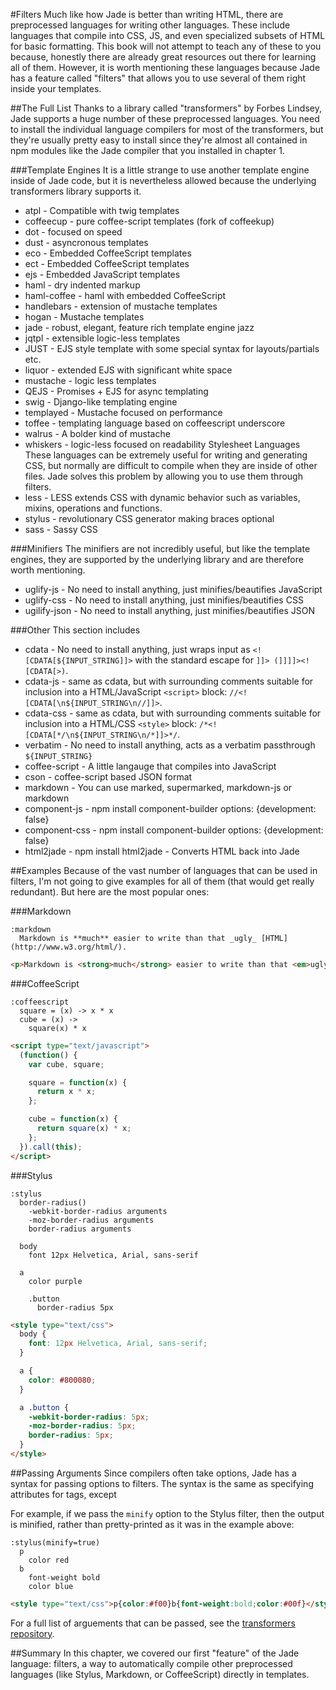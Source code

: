 #Filters
Much like how Jade is better than writing HTML, there are preprocessed languages for writing other languages. These include languages that compile into CSS, JS, and even specialized subsets of HTML for basic formatting. This book will not attempt to teach any of these to you because, honestly there are already great resources out there for learning all of them. However, it is worth mentioning these languages because Jade has a feature called "filters" that allows you to use several of them right inside your templates.

##The Full List
Thanks to a library called "transformers" by Forbes Lindsey, Jade supports a huge number of these preprocessed languages. You need to install the individual language compilers for most of the transformers, but they're usually pretty easy to install since they're almost all contained in npm modules like the Jade compiler that you installed in chapter 1.

###Template Engines
It is a little strange to use another template engine inside of Jade code, but it is nevertheless allowed because the underlying transformers library supports it.

 - atpl - Compatible with twig templates
 - coffeecup - pure coffee-script templates (fork of coffeekup)
 - dot - focused on speed
 - dust - asyncronous templates
 - eco - Embedded CoffeeScript templates
 - ect - Embedded CoffeeScript templates
 - ejs - Embedded JavaScript templates
 - haml - dry indented markup
 - haml-coffee - haml with embedded CoffeeScript
 - handlebars - extension of mustache templates
 - hogan - Mustache templates
 - jade - robust, elegant, feature rich template engine
jazz
 - jqtpl - extensible logic-less templates
 - JUST - EJS style template with some special syntax for layouts/partials etc.
 - liquor - extended EJS with significant white space
 - mustache - logic less templates
 - QEJS - Promises + EJS for async templating
 - swig - Django-like templating engine
 - templayed - Mustache focused on performance
 - toffee - templating language based on coffeescript
underscore
 - walrus - A bolder kind of mustache
 - whiskers - logic-less focused on readability
Stylesheet Languages
These languages can be extremely useful for writing and generating CSS, but normally are difficult to compile when they are inside of other files. Jade solves this problem by allowing you to use them through filters.
 - less - LESS extends CSS with dynamic behavior such as variables, mixins, operations and functions.
 - stylus - revolutionary CSS generator making braces optional
 - sass - Sassy CSS

###Minifiers
The minifiers are not incredibly useful, but like the template engines, they are supported by the underlying library and are therefore worth mentioning.

 - uglify-js - No need to install anything, just minifies/beautifies JavaScript
 - uglify-css - No need to install anything, just minifies/beautifies CSS
 - ugilify-json - No need to install anything, just minifies/beautifies JSON

###Other
This section includes
 - cdata - No need to install anything, just wraps input as `<![CDATA[${INPUT_STRING]]>` with the standard escape for `]]> (]]]]><![CDATA[>)`.
 - cdata-js - same as cdata, but with surrounding comments suitable for inclusion into a HTML/JavaScript `<script>` block: `//<![CDATA[\n${INPUT_STRING\n//]]>`.
 - cdata-css - same as cdata, but with surrounding comments suitable for inclusion into a HTML/CSS `<style>` block: `/*<![CDATA[*/\n${INPUT_STRING\n/*]]>*/`.
 - verbatim - No need to install anything, acts as a verbatim passthrough `${INPUT_STRING}`
 - coffee-script - A little langauge that compiles into JavaScript
 - cson - coffee-script based JSON format
 - markdown - You can use marked, supermarked, markdown-js or markdown
 - component-js - npm install component-builder options: {development: false}
 - component-css - npm install component-builder options: {development: false}
 - html2jade - npm install html2jade - Converts HTML back into Jade

##Examples
Because of the vast number of languages that can be used in filters, I'm not going to give examples for all of them (that would get really redundant). But here are the most popular ones:

###Markdown

```jade
:markdown
  Markdown is **much** easier to write than that _ugly_ [HTML](http://www.w3.org/html/‎).
```

```html
<p>Markdown is <strong>much</strong> easier to write than that <em>ugly</em> <a href="http://www.w3.org/html/‎">HTML</a>.</p>
```

###CoffeeScript

```jade
:coffeescript
  square = (x) -> x * x
  cube = (x) ->
    square(x) * x
```

```html
<script type="text/javascript">
  (function() {
    var cube, square;

    square = function(x) {
      return x * x;
    };

    cube = function(x) {
      return square(x) * x;
    };
  }).call(this);
</script>
```

###Stylus

```jade
:stylus
  border-radius()
    -webkit-border-radius arguments
    -moz-border-radius arguments
    border-radius arguments
    
  body
    font 12px Helvetica, Arial, sans-serif
    
  a
    color purple

    .button
      border-radius 5px
```

```html
<style type="text/css">
  body {
    font: 12px Helvetica, Arial, sans-serif;
  }

  a {
    color: #800080;
  }

  a .button {
    -webkit-border-radius: 5px;
    -moz-border-radius: 5px;
    border-radius: 5px;
  }
</style>
```

##Passing Arguments
Since compilers often take options, Jade has a syntax for passing options to filters. The syntax is the same as specifying attributes for tags, except 

For example, if we pass the `minify` option to the Stylus filter, then the output is minified, rather than pretty-printed as it was in the example above:

```jade
:stylus(minify=true)
  p
    color red
  b
    font-weight bold
    color blue
```

```html
<style type="text/css">p{color:#f00}b{font-weight:bold;color:#00f}</style>
```

For a full list of arguements that can be passed, see the [transformers repository](https://github.com/ForbesLindesay/transformers).

##Summary
In this chapter, we covered our first "feature" of the Jade language: filters, a way to automatically compile other preprocessed languages (like Stylus, Markdown, or CoffeeScript) directly in templates.

